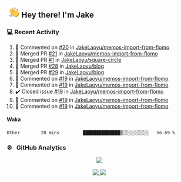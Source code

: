 <img alt="Night Coding" src="./assets/Hand%20Wave.gif" width='40' align="left"/><h2>Hey there! I'm Jake</h2>

### 💻 Recent Activity

<!--RECENT_ACTIVITY:start-->
1. 💬 Commented on [#20](https://github.com/JakeLaoyu/memos-import-from-flomo/issues/20#issuecomment-1914109059) in [JakeLaoyu/memos-import-from-flomo](https://github.com/JakeLaoyu/memos-import-from-flomo)<br>
2. 🎉 Merged PR [#21](https://github.com/JakeLaoyu/memos-import-from-flomo/pull/21) in [JakeLaoyu/memos-import-from-flomo](https://github.com/JakeLaoyu/memos-import-from-flomo)<br>
3. 🎉 Merged PR [#1](https://github.com/JakeLaoyu/square-circle/pull/1) in [JakeLaoyu/square-circle](https://github.com/JakeLaoyu/square-circle)<br>
4. 🎉 Merged PR [#28](https://github.com/JakeLaoyu/blog/pull/28) in [JakeLaoyu/blog](https://github.com/JakeLaoyu/blog)<br>
5. 🎉 Merged PR [#29](https://github.com/JakeLaoyu/blog/pull/29) in [JakeLaoyu/blog](https://github.com/JakeLaoyu/blog)<br>
6. 💬 Commented on [#19](https://github.com/JakeLaoyu/memos-import-from-flomo/issues/19#issuecomment-1888567763) in [JakeLaoyu/memos-import-from-flomo](https://github.com/JakeLaoyu/memos-import-from-flomo)<br>
7. 💬 Commented on [#19](https://github.com/JakeLaoyu/memos-import-from-flomo/issues/19#issuecomment-1884319265) in [JakeLaoyu/memos-import-from-flomo](https://github.com/JakeLaoyu/memos-import-from-flomo)<br>
8. ✔️ Closed issue [#19](https://github.com/JakeLaoyu/memos-import-from-flomo/issues/19) in [JakeLaoyu/memos-import-from-flomo](https://github.com/JakeLaoyu/memos-import-from-flomo)<br>
9. 💬 Commented on [#19](https://github.com/JakeLaoyu/memos-import-from-flomo/issues/19#issuecomment-1880074410) in [JakeLaoyu/memos-import-from-flomo](https://github.com/JakeLaoyu/memos-import-from-flomo)<br>
10. 💬 Commented on [#19](https://github.com/JakeLaoyu/memos-import-from-flomo/issues/19#issuecomment-1880073543) in [JakeLaoyu/memos-import-from-flomo](https://github.com/JakeLaoyu/memos-import-from-flomo)<br>
<!--RECENT_ACTIVITY:end-->

#### Waka

<!--START_SECTION:waka-->

```text
Other        28 mins         ██████████████▒░░░░░░░░░░   56.69 %
```

<!--END_SECTION:waka-->

### ⚙️ &nbsp; GitHub Analytics

<p align="center">
  <img src="http://github-profile-summary-cards.vercel.app/api/cards/profile-details?username=JakeLaoyu&theme=2077" />
</p>


<p align="center">
<a href="https://github.com/JakeLaoyu">
  <img height="180em" src="https://github-readme-stats-eight-theta.vercel.app/api?username=jakelaoyu&show_icons=true&theme=algolia&include_all_commits=true&count_private=true"/>
  <img height="180em" src="https://github-readme-stats-eight-theta.vercel.app/api/top-langs/?username=jakelaoyu&layout=compact&langs_count=8&theme=algolia&hide=html&count_private=true"/>
</a>
</p>

<!-- ### 🤝🏻 &nbsp; Connect with Me

<p align="center">
<a href="https://i.jakeyu.top"><img src="https://img.shields.io/badge/-i.jakeyu.top-3423A6?style=flat&logo=Google-Chrome&logoColor=white"/></a>
<a href="mailto:jake.laoyu@gmail.com"><img src="https://img.shields.io/badge/-jake.laoyu@gmail.com-D14836?style=flat&logo=Gmail&logoColor=white"/></a>
</p> -->
